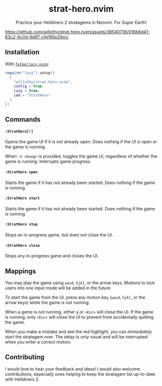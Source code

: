 <!-- panvimdoc-ignore-start -->
<h1 align='center'>
  strat-hero.nvim
</h1>

<p align='center'>
  Practice your Helldivers 2 stratagems in Neovim. For Super Earth!
</p>

https://github.com/willothy/strat-hero.nvim/assets/38540736/016b6d41-63c2-4c0d-9d97-cfe166e2fecc


<!-- panvimdoc-ignore-end -->

## Installation

With [`folke/lazy.nvim`](https://github.com/folke/lazy.nvim):

```lua
require("lazy").setup({
  {
    "willothy/strat-hero.nvim",
    config = true,
    lazy = true,
    cmd = "StratHero"
  }
})
```

## Commands

#### `:StratHero[!]`

Opens the game UI if it is not already open. Does nothing if the UI is open or the game is running.

When `:h <bang>` is provided, toggles the game UI, regardless of whether the game is running. Interrupts game progress.

#### `:StratHero open`

Starts the game if it has not already been started. Does nothing if the game is running.

#### `:StratHero start`

Starts the game if it has not already been started. Does nothing if the game is running.

#### `:StratHero stop`

Stops an in-progress game, but does not close the UI.

#### `:StratHero close`

Stops any in-progress game and closes the UI.

## Mappings

You may play the game using `wasd`, `hjkl`, or the arrow keys. Motions to lock users into one input mode will be added in the future.

To start the game from the UI, press any motion key (`wasd`, `hjkl`, or the arrow keys) while the game is not running.

When a game is not running, either `q` or `<Esc>` will close the UI. If the game is running, only `<Esc>` will close the UI to prevent from accidentally quitting the game.

When you make a mistake and see the red highlight, you can *immediately* start the stratagem over. The delay is only visual and will be interrupted when
you enter a correct motion.

## Contributing

I would love to hear your feedback and ideas! I would also welcome contributions, especially ones helping to keep the stratagem list up-to-date with Helldivers 2.
